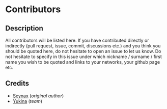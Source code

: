 # Contributors

## Description

All contributors will be listed here. If you have contributed directly or indirectly (pull request, issue, commit,
discussions etc.) and you think you should be quoted here, do not hesitate to open an issue to let us know. Do not
hesitate to specify in this issue under which nickname / surname / first name you wish to be quoted and links to your
networks, your github page etc.

## Credits

- [Seynax](https://github.com/Seynax) (*original author*)
- [Yukina](https://github.com/Onsiea-Yukina) (*team*)

